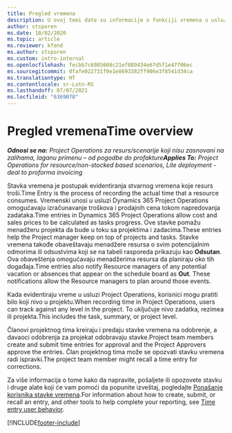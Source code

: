 ```yaml
---
title: Pregled vremena
description: U ovoj temi date su informacije o funkciji vremena u usluzi Dynamics 365 Project Operations.
author: stsporen
ms.date: 10/02/2020
ms.topic: article
ms.reviewer: kfend
ms.author: stsporen
ms.custom: intro-internal
ms.openlocfilehash: fecbb7c6985608c21ef089434e67d5f1e47f06ec
ms.sourcegitcommit: 0fafe022731f0e1e8693382ff906e3f8541d34ca
ms.translationtype: HT
ms.contentlocale: sr-Latn-RS
ms.lasthandoff: 07/07/2021
ms.locfileid: "6369078"
---
```

# <a name="time-overview"></a><span data-ttu-id="7281a-103">Pregled vremena</span><span class="sxs-lookup"><span data-stu-id="7281a-103">Time overview</span></span>

<span data-ttu-id="7281a-104">_**Odnosi se na:** Project Operations za resurs/scenarije koji nisu zasnovani na zalihama, laganu primenu – od pogodbe do profakture_</span><span class="sxs-lookup"><span data-stu-id="7281a-104">_**Applies To:** Project Operations for resource/non-stocked based scenarios, Lite deployment - deal to proforma invoicing_</span></span>

<span data-ttu-id="7281a-105">Stavka vremena je postupak evidentiranja stvarnog vremena koje resurs troši.</span><span class="sxs-lookup"><span data-stu-id="7281a-105">Time Entry is the process of recording the actual time that a resource consumes.</span></span> <span data-ttu-id="7281a-106">Vremenski unosi u usluzi Dynamics 365 Project Operations omogućavaju izračunavanje troškova i prodajnih cena tokom napredovanja zadataka.</span><span class="sxs-lookup"><span data-stu-id="7281a-106">Time entries in Dynamics 365 Project Operations allow cost and sales prices to be calculated as tasks progress.</span></span> <span data-ttu-id="7281a-107">Ove stavke pomažu menadžeru projekta da bude u toku sa projektima i zadacima.</span><span class="sxs-lookup"><span data-stu-id="7281a-107">These entries help the Project manager keep on top of projects and tasks.</span></span> <span data-ttu-id="7281a-108">Stavke vremena takođe obaveštavaju menadžere resursa o svim potencijalnim odmorima ili odsustvima koji se na tabeli rasporeda prikazuju kao **Odsutan**. Ova obaveštenja omogućavaju menadžerima resursa da planiraju oko tih događaja.</span><span class="sxs-lookup"><span data-stu-id="7281a-108">Time entries also notify Resource managers of any potential vacation or absences that appear on the schedule board as **Out**. These notifications allow the Resource managers to plan around those events.</span></span>

<span data-ttu-id="7281a-109">Kada evidentiraju vreme u usluzi Project Operations, korisnici mogu pratiti bilo koji nivo u projektu.</span><span class="sxs-lookup"><span data-stu-id="7281a-109">When recording time in Project Operations, users can track against any level in the project.</span></span> <span data-ttu-id="7281a-110">To uključuje nivo zadatka, rezimea ili projekta.</span><span class="sxs-lookup"><span data-stu-id="7281a-110">This includes the task, summary, or project level.</span></span>

<span data-ttu-id="7281a-111">Članovi projektnog tima kreiraju i predaju stavke vremena na odobrenje, a davaoci odobrenja za projekat odobravaju stavke.</span><span class="sxs-lookup"><span data-stu-id="7281a-111">Project team members create and submit time entries for approval and the Project Approvers approve the entries.</span></span> <span data-ttu-id="7281a-112">Član projektnog tima može se opozvati stavku vremena radi ispravki.</span><span class="sxs-lookup"><span data-stu-id="7281a-112">The project team member might recall a time entry for corrections.</span></span>

<span data-ttu-id="7281a-113">Za više informacija o tome kako da napravite, pošaljete ili opozovete stavku i druge alate koji će vam pomoći da popunite izveštaj, pogledajte [Ponašanje korisnika stavke vremena](ui-behavior-time.md).</span><span class="sxs-lookup"><span data-stu-id="7281a-113">For information about how to create, submit, or recall an entry, and other tools to help complete your reporting, see [Time entry user behavior](ui-behavior-time.md).</span></span>



[!INCLUDE[footer-include](../includes/footer-banner.md)]